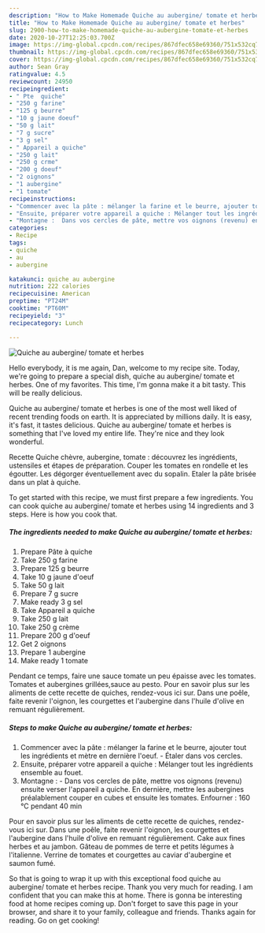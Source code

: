 ```yaml
---
description: "How to Make Homemade Quiche au aubergine/ tomate et herbes"
title: "How to Make Homemade Quiche au aubergine/ tomate et herbes"
slug: 2900-how-to-make-homemade-quiche-au-aubergine-tomate-et-herbes
date: 2020-10-27T12:25:03.700Z
image: https://img-global.cpcdn.com/recipes/867dfec658e69360/751x532cq70/quiche-au-aubergine-tomate-et-herbes-photo-principale-de-la-recette.jpg
thumbnail: https://img-global.cpcdn.com/recipes/867dfec658e69360/751x532cq70/quiche-au-aubergine-tomate-et-herbes-photo-principale-de-la-recette.jpg
cover: https://img-global.cpcdn.com/recipes/867dfec658e69360/751x532cq70/quiche-au-aubergine-tomate-et-herbes-photo-principale-de-la-recette.jpg
author: Sean Gray
ratingvalue: 4.5
reviewcount: 24950
recipeingredient:
- " Pte  quiche"
- "250 g farine"
- "125 g beurre"
- "10 g jaune doeuf"
- "50 g lait"
- "7 g sucre"
- "3 g sel"
- " Appareil a quiche"
- "250 g lait"
- "250 g crme"
- "200 g doeuf"
- "2 oignons"
- "1 aubergine"
- "1 tomate"
recipeinstructions:
- "Commencer avec la pâte : mélanger la farine et le beurre, ajouter tout les ingrédients et mètre en dernière l&#39;oeuf.  Étaler dans vos cercles."
- "Ensuite, préparer votre appareil a quiche : Mélanger tout les ingrédients ensemble au fouet."
- "Montagne :  Dans vos cercles de pâte, mettre vos oignons (revenu) ensuite verser l&#39;appareil a quiche. En dernière, mettre les aubergines préalablement couper en cubes et ensuite les tomates. Enfourner : 160 °C pendant 40 min"
categories:
- Recipe
tags:
- quiche
- au
- aubergine

katakunci: quiche au aubergine 
nutrition: 222 calories
recipecuisine: American
preptime: "PT24M"
cooktime: "PT60M"
recipeyield: "3"
recipecategory: Lunch

---
```



![Quiche au aubergine/ tomate et herbes](https://img-global.cpcdn.com/recipes/867dfec658e69360/751x532cq70/quiche-au-aubergine-tomate-et-herbes-photo-principale-de-la-recette.jpg)

Hello everybody, it is me again, Dan, welcome to my recipe site. Today, we're going to prepare a special dish, quiche au aubergine/ tomate et herbes. One of my favorites. This time, I'm gonna make it a bit tasty. This will be really delicious.

Quiche au aubergine/ tomate et herbes is one of the most well liked of recent trending foods on earth. It is appreciated by millions daily. It is easy, it's fast, it tastes delicious. Quiche au aubergine/ tomate et herbes is something that I've loved my entire life. They're nice and they look wonderful.

Recette Quiche chèvre, aubergine, tomate : découvrez les ingrédients, ustensiles et étapes de préparation. Couper les tomates en rondelle et les égoutter. Les dégorger éventuellement avec du sopalin. Etaler la pâte brisée dans un plat à quiche.


To get started with this recipe, we must first prepare a few ingredients. You can cook quiche au aubergine/ tomate et herbes using 14 ingredients and 3 steps. Here is how you cook that.

<!--inarticleads1-->

##### The ingredients needed to make Quiche au aubergine/ tomate et herbes:

1. Prepare  Pâte à quiche
1. Take 250 g farine
1. Prepare 125 g beurre
1. Take 10 g jaune d&#39;oeuf
1. Take 50 g lait
1. Prepare 7 g sucre
1. Make ready 3 g sel
1. Take  Appareil a quiche
1. Take 250 g lait
1. Take 250 g crème
1. Prepare 200 g d&#39;oeuf
1. Get 2 oignons
1. Prepare 1 aubergine
1. Make ready 1 tomate


Pendant ce temps, faire une sauce tomate un peu épaisse avec les tomates. Tomates et aubergines grillées,sauce au pesto. Pour en savoir plus sur les aliments de cette recette de quiches, rendez-vous ici sur. Dans une poêle, faite revenir l&#39;oignon, les courgettes et l&#39;aubergine dans l&#39;huile d&#39;olive en remuant régulièrement. 

<!--inarticleads2-->

##### Steps to make Quiche au aubergine/ tomate et herbes:

1. Commencer avec la pâte : mélanger la farine et le beurre, ajouter tout les ingrédients et mètre en dernière l&#39;oeuf.  - Étaler dans vos cercles.
1. Ensuite, préparer votre appareil a quiche : Mélanger tout les ingrédients ensemble au fouet.
1. Montagne :  - Dans vos cercles de pâte, mettre vos oignons (revenu) ensuite verser l&#39;appareil a quiche. En dernière, mettre les aubergines préalablement couper en cubes et ensuite les tomates. Enfourner : 160 °C pendant 40 min


Pour en savoir plus sur les aliments de cette recette de quiches, rendez-vous ici sur. Dans une poêle, faite revenir l&#39;oignon, les courgettes et l&#39;aubergine dans l&#39;huile d&#39;olive en remuant régulièrement. Cake aux fines herbes et au jambon. Gâteau de pommes de terre et petits légumes à l&#39;italienne. Verrine de tomates et courgettes au caviar d&#39;aubergine et saumon fumé. 

So that is going to wrap it up with this exceptional food quiche au aubergine/ tomate et herbes recipe. Thank you very much for reading. I am confident that you can make this at home. There is gonna be interesting food at home recipes coming up. Don't forget to save this page in your browser, and share it to your family, colleague and friends. Thanks again for reading. Go on get cooking!
